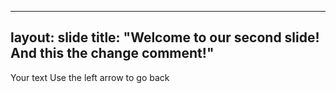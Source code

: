
---
layout: slide
title: "Welcome to our second slide! And this the change comment!"
---
Your text
Use the left arrow to go back
